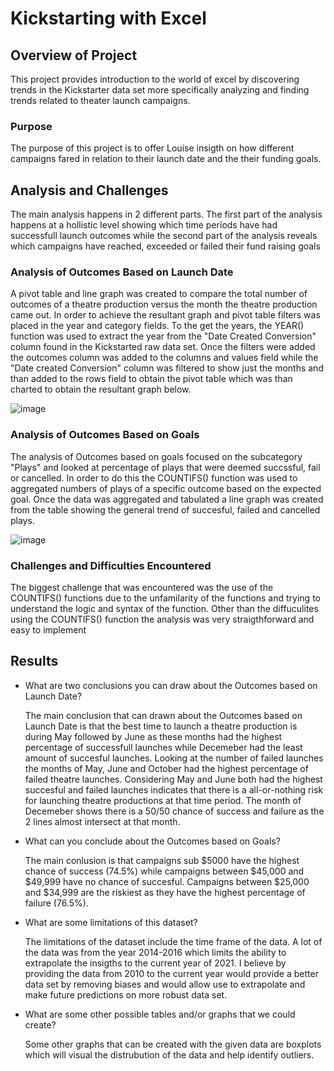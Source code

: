 # Kickstarting with Excel

## Overview of Project

This project provides introduction to the world of excel by discovering trends in the Kickstarter data set more specifically analyzing and finding trends related to theater launch campaigns.

### Purpose

The purpose of this project is to offer Louise insigth on how different campaigns fared in relation to their launch date and the their funding goals.

## Analysis and Challenges

The main analysis happens in 2 different parts. The first part of the analysis happens at a hollistic level showing which time periods have had successfull launch outcomes while the second part of the analysis reveals which campaigns have reached, exceeded or failed their fund raising goals 

### Analysis of Outcomes Based on Launch Date

A pivot table and line graph was created to compare the total number of outcomes of a theatre production versus the month the theatre production came out. In order to achieve the resultant graph and pivot table filters was placed in the year and category fields. To the get the years, the YEAR() function was used to extract the year from the "Date Created Conversion" column found in the Kickstarted raw data set. Once the filters were added the outcomes column was added to the columns and values field while the "Date created Conversion" column was filtered to show just the months and than added to the rows field to obtain the pivot table which was than charted to obtain the resultant graph below. 

![image](https://user-images.githubusercontent.com/57723459/109735612-0cca7000-7b91-11eb-873f-f561edf80688.png)


### Analysis of Outcomes Based on Goals

The analysis of Outcomes based on goals focused on the subcategory "Plays" and looked at percentage of plays that were deemed succssful, fail or cancelled. In order to do this the COUNTIFS() function was used to aggregated numbers of plays of a specific outcome based on the expected goal. Once the data was aggregated and tabulated a line graph was created from the table showing the general trend of succesful, failed and cancelled plays. 

![image](https://user-images.githubusercontent.com/57723459/109735628-15bb4180-7b91-11eb-9361-78f588ce730f.png)



### Challenges and Difficulties Encountered

The biggest challenge that was encountered was the use of the COUNTIFS() functions due to the unfamilarity of the functions and trying to understand the logic and syntax of the function. Other than the diffuculites using the COUNTIFS() function the analysis was very straigthforward and easy to implement

## Results

- What are two conclusions you can draw about the Outcomes based on Launch Date?

    The main conclusion that can drawn about the Outcomes based on Launch Date is that the best time to launch a theatre production is during May followed by June as these months had the highest percentage of successfull launches while Decemeber had the least amount of succesful launches. Looking at the number of failed launches the months of May, June and October had the highest percentage of failed theatre launches. Considering May and June both had the highest succesful and failed launches indicates that there is a all-or-nothing risk for launching theatre productions at that time period. The month of Decemeber shows there is a 50/50 chance of success and failure as the 2 lines almost intersect at that month. 

- What can you conclude about the Outcomes based on Goals?

    The main conlusion is that campaigns sub $5000 have the highest chance of success (74.5%) while campaigns between $45,000 and $49,999 have no chance of succesful. Campaigns between $25,000 and $34,999 are the riskiest as they have the highest percentage of failure (76.5%).

- What are some limitations of this dataset?

    The limitations of the dataset include the time frame of the data. A lot of the data was from the year 2014-2016 which limits the ability to extrapolate the insigths to the current year of 2021. I believe by providing the data from 2010 to the current year would provide a better data set by removing biases and would allow use to extrapolate and make future predictions on more robust data set. 

- What are some other possible tables and/or graphs that we could create?

    Some other graphs that can be created with the given data are boxplots which will visual the distrubution of the data and help identify outliers. 
